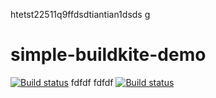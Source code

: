 htetst22511q9ffdsdtiantian1dsds
g
# simple-buildkite-demo
[![Build status](https://badge.buildkite.com/5ee17857bdaeb404de3a4cc62e9b0afeec9aab614c783029f2.svg)](https://buildkite.com/test-699/first-pipeline)
fdfdf
fdfdf
[![Build status](https://badge.buildkite.com/4de733a3f204547ea4235906832f4fd62bfc1776822264cee4.svg)](https://buildkite.com/faa/pipeline1)
